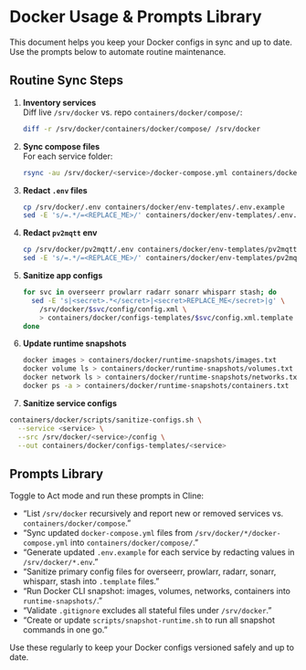 # Docker Usage & Prompts Library

This document helps you keep your Docker configs in sync and up to date. Use the prompts below to automate routine maintenance.

## Routine Sync Steps

1. **Inventory services**  
   Diff live `/srv/docker` vs. repo `containers/docker/compose/`:  
   ```bash
   diff -r /srv/docker/containers/docker/compose/ /srv/docker
   ```
2. **Sync compose files**  
   For each service folder:  
   ```bash
   rsync -au /srv/docker/<service>/docker-compose.yml containers/docker/compose/<service>/
   ```
3. **Redact `.env` files**  
   ```bash
   cp /srv/docker/.env containers/docker/env-templates/.env.example
   sed -E 's/=.*/=<REPLACE_ME>/' containers/docker/env-templates/.env.example
   ```
4. **Redact `pv2mqtt` env**  
   ```bash
   cp /srv/docker/pv2mqtt/.env containers/docker/env-templates/pv2mqtt.env.example
   sed -E 's/=.*/=<REPLACE_ME>/' containers/docker/env-templates/pv2mqtt.env.example
   ```
5. **Sanitize app configs**  
   ```bash
   for svc in overseerr prowlarr radarr sonarr whisparr stash; do
     sed -E 's|<secret>.*</secret>|<secret>REPLACE_ME</secret>|g' \
       /srv/docker/$svc/config/config.xml \
       > containers/docker/configs-templates/$svc/config.xml.template
   done
   ```
6. **Update runtime snapshots**  
   ```bash
   docker images > containers/docker/runtime-snapshots/images.txt
   docker volume ls > containers/docker/runtime-snapshots/volumes.txt
   docker network ls > containers/docker/runtime-snapshots/networks.txt
   docker ps -a > containers/docker/runtime-snapshots/containers.txt
   ```

7. **Sanitize service configs**  
```bash
containers/docker/scripts/sanitize-configs.sh \
  --service <service> \
  --src /srv/docker/<service>/config \
  --out containers/docker/configs-templates/<service>
```

## Prompts Library

Toggle to Act mode and run these prompts in Cline:

- “List `/srv/docker` recursively and report new or removed services vs. `containers/docker/compose`.”
- “Sync updated `docker-compose.yml` files from `/srv/docker/*/docker-compose.yml` into `containers/docker/compose/`.”
- “Generate updated `.env.example` for each service by redacting values in `/srv/docker/*.env`.”
- “Sanitize primary config files for overseerr, prowlarr, radarr, sonarr, whisparr, stash into `.template` files.”
- “Run Docker CLI snapshot: images, volumes, networks, containers into `runtime-snapshots/`.”
- “Validate `.gitignore` excludes all stateful files under `/srv/docker`.”
- “Create or update `scripts/snapshot-runtime.sh` to run all snapshot commands in one go.”

Use these regularly to keep your Docker configs versioned safely and up to date.
